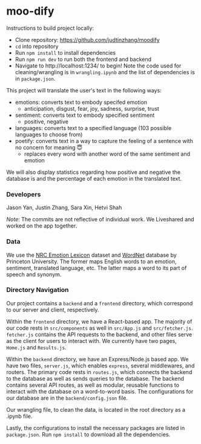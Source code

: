 # moo-dify

Instructions to build project locally:
 - Clone repository: https://github.com/judtinzhang/moodify 
 - `cd` into repository
 - Run `npm install` to install dependencies
 - Run `npm run dev` to run both the frontend and backend
 - Navigate to http://localhost:1234/ to begin!
Note the code used for cleaning/wrangling is in `wrangling.ipynb` and the list of dependencies is in `package.json`.


This project will translate the user's text in the following ways:
- emotions: converts text to embody specifed emotion
  - anticipation, disgust, fear, joy, sadness, surprise, trust
- sentiment: converts text to embody specified sentiment
  - positive, negative
- languages: converts text to a specified language (103 possible languages to choose from)
- poetify: converts text in a way to capture the feeling of a sentence with no concern for meaning 😇
  - replaces every word with another word of the same sentiment and emotion

We will also display statistics regarding how positive and negative the database is and the percentage of each emotion in the translated text.

### Developers
Jason Yan, Justin Zhang, Sara Xin, Hetvi Shah

*Note*: The commits are not reflective of individual work. We Liveshared and worked on the app together.

### Data

We use the [NRC Emotion Lexicon](https://saifmohammad.com/WebPages/NRC-Emotion-Lexicon.htm) dataset and [WordNet](https://www.kaggle.com/duketemon/wordnet-synonyms/version/2) database by Princeton University. The former maps English words to an emotion, sentiment, translated language, etc. The latter maps a word to its part of speech and synonym.

### Directory Navigation

Our project contains a `backend` and a `frontend` directory, which correspond to our server and client, respectively. 

Within the `frontend` directory, we have a React-based app. The majority of our code rests in `src/components` as well in `src/App.js` and `src/fetcher.js`. `fetcher.js` contains the API requests to the backend, and other files serve as the client for users to interact with. We currently have two pages, `Home.js` and `Results.js`.

Within the `backend` directory, we have an Express/Node.js based app. We have two files, `server.js`, which enables `express`, several middlewares, and routers. The primary code rests in `routes.js`, which connects the backend to the database as well as sends queries to the database.  The backend contains several API routes, as well as modular, reusable functions to interact with the database on a word-to-word basis. The configurations for our database are in the `backend/config.json` file.

Our wrangling file, to clean the data, is located in the root directory as a .ipynb file.

Lastly, the configurations to install the necessary packages are listed in `package.json`. Run `npm install` to download all the dependencies.
